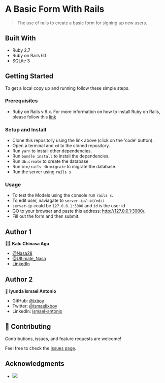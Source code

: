 # A Basic Form With Rails

> The use of rails to create a basic form for signing up new users.

## Built With

- Ruby 2.7
- Ruby on Rails 6.1
- SQLite 3

## Getting Started

To get a local copy up and running follow these simple steps.

### Prerequisites

- Ruby on Rails v 6.x. For more information on how to install Ruby on Rails, please follow this [link](https://guides.rubyonrails.org/getting_started.html)

### Setup and Install

- Clone this repository using the link above (click on the 'code' button).
- Open a terminal and `cd` to the cloned repository.
- Run `yarn` to install other dependencies.
- Run `bundle install` to install the dependencies.
- Run `db:create` to create the database
- Run `bin/rails db:migrate` to migrate the database.
- Run the server using `rails s`

### Usage

- To test the Models using the console run `rails s`.
- To edit user, naviagate to `server-ip/:id/edit`
- `server-ip` could be `127.0.0.1:3000` and `id` is the user id
- GO to your browser and paste this address: http://127.0.0.1:3000/.
- Fill out the form and then submit.

## Author 1

👨‍💻 **Kalu Chinasa Agu**

- [@Nasa28](https://github.com/Nasa28)
- [@Ultimate_Nasa](https://twitter.com/Ultimate_Nasa)
- [LinkedIn](https://www.linkedin.com/in/kalu-chinasa-agu-a15080103/)


## Author 2

👤 **Iyunda Ismael Antonio**

- GitHub: [@ixboy](https://github.com/ixboy)
- Twitter: [@ismaelixboy](https://twitter.com/ismaelixboy)
- LinkedIn: [ismael-antonio](https://www.linkedin.com/in/ismael-antonio-0b7712114/)


## 🤝 Contributing

Contributions, issues, and feature requests are welcome!

Feel free to check the [issues page](https://github.com/Nasa28/re_former/issues).

## Acknowledgments

-  ![](https://img.shields.io/badge/Microverse-blueviolet)
